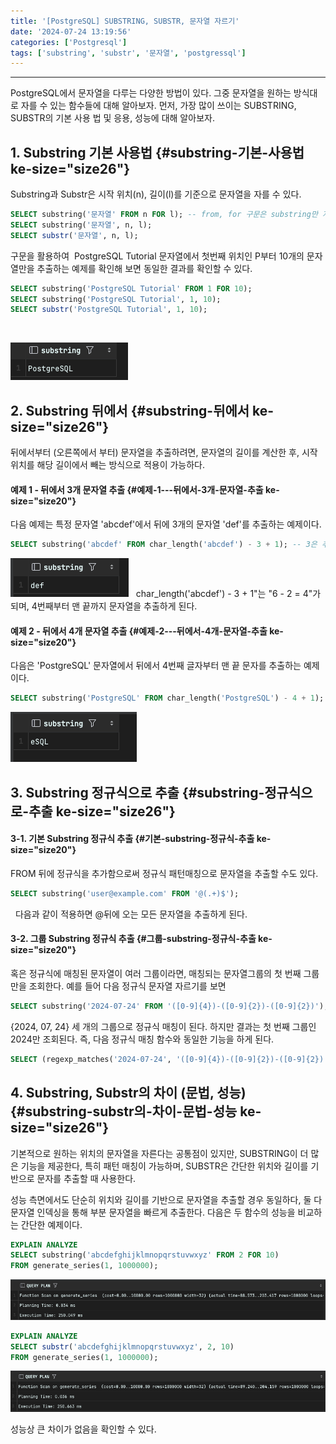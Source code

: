 ```yaml
---
title: '[PostgreSQL] SUBSTRING, SUBSTR, 문자열 자르기'
date: '2024-07-24 13:19:56'
categories: ['Postgresql']
tags: ['substring', 'substr', '문자열', 'postgressql']
---
```


------------------------------------------------------------------------

PostgreSQL에서 문자열을 다루는 다양한 방법이 있다. 그중 문자열을 원하는 방식대로 자를 수 있는 함수들에 대해 알아보자. 먼저, 가장 많이 쓰이는 SUBSTRING, SUBSTR의 기본 사용 법 및 응용, 성능에 대해 알아보자.

## 1. Substring 기본 사용법 {#substring-기본-사용법 ke-size="size26"}

Substring과 Substr은 시작 위치(n), 길이(l)를 기준으로 문자열을 자를 수 있다.

``` {.sql ke-language="sql"}
SELECT substring('문자열' FROM n FOR l); -- from, for 구문은 substring만 지원
SELECT substring('문자열', n, l);
SELECT substr('문자열', n, l);
```

구문을 활용하여  PostgreSQL Tutorial 문자열에서 첫번째 위치인 P부터 10개의 문자열만을 추출하는 예제를 확인해 보면 동일한 결과를 확인할 수 있다.

``` {.sql ke-language="sql" ke-type="codeblock"}
SELECT substring('PostgreSQL Tutorial' FROM 1 FOR 10);
SELECT substring('PostgreSQL Tutorial', 1, 10);
SELECT substr('PostgreSQL Tutorial', 1, 10);
```
 

![](/images/posts/91/스크린샷%202024-07-24%20오후%2012.58.36.png)

## 2. Substring 뒤에서 {#substring-뒤에서 ke-size="size26"}

뒤에서부터 (오른쪽에서 부터) 문자열을 추출하려면, 문자열의 길이를 계산한 후, 시작 위치를 해당 길이에서 빼는 방식으로 적용이 가능하다. 

#### 예제 1 - 뒤에서 3개 문자열 추출 {#예제-1---뒤에서-3개-문자열-추출 ke-size="size20"}

다음 예제는 특정 문자열 \'abcdef\'에서 뒤에 3개의 문자열 \'def\'를 추출하는 예제이다. 

``` {.sql ke-language="sql" ke-type="codeblock"}
SELECT substring('abcdef' FROM char_length('abcdef') - 3 + 1); -- 3은 추출하고자하는 길이
```

![](/images/posts/91/스크린샷%202024-07-24%20오후%201.08.08.png)
 
char_length(\'abcdef\') - 3 + 1"는 "6 - 2 = 4"가 되며, 4번째부터 맨 끝까지 문자열을 추출하게 된다.

#### 예제 2 - 뒤에서 4개 문자열 추출 {#예제-2---뒤에서-4개-문자열-추출 ke-size="size20"}

다음은 \'PostgreSQL\' 문자열에서 뒤에서 4번째 글자부터 맨 끝 문자를 추출하는 예제이다.

``` {.sql ke-language="sql" ke-type="codeblock"}
SELECT substring('PostgreSQL' FROM char_length('PostgreSQL') - 4 + 1);
```

![](/images/posts/91/스크린샷%202024-07-24%20오후%201.11.24.png)

## 3. Substring 정규식으로 추출 {#substring-정규식으로-추출 ke-size="size26"}

#### 3-1. 기본 Substring 정규식 추출 {#기본-substring-정규식-추출 ke-size="size20"}

FROM 뒤에 정규식을 추가함으로써 정규식 패턴매칭으로 문자열을 추출할 수도 있다.

``` {.sql ke-language="sql" ke-type="codeblock"}
SELECT substring('user@example.com' FROM '@(.+)$');
```
 
다음과 같이 적용하면 \@뒤에 오는 모든 문자열을 추출하게 된다.

#### 3-2. 그룹 Substring 정규식 추출 {#그룹-substring-정규식-추출 ke-size="size20"}

혹은 정규식에 매칭된 문자열이 여러 그룹이라면, 매칭되는 문자열그룹의 첫 번째 그룹만을 조회한다. 예를 들어 다음 정규식 문자열 자르기를 보면

``` {.sql ke-language="sql" ke-type="codeblock"}
SELECT substring('2024-07-24' FROM '([0-9]{4})-([0-9]{2})-([0-9]{2})');
```

{2024, 07, 24} 세 개의 그룹으로 정규식 매칭이 된다. 하지만 결과는 첫 번째 그룹인 2024만 조회된다. 즉, 다음 정규식 매칭 함수와 동일한 기능을 하게 된다.

``` {.sql ke-language="sql" ke-type="codeblock"}
SELECT (regexp_matches('2024-07-24', '([0-9]{4})-([0-9]{2})-([0-9]{2})'))[1];
```

## 4. Substring, Substr의 차이 (문법, 성능) {#substring-substr의-차이-문법-성능 ke-size="size26"}

기본적으로 원하는 위치의 문자열을 자른다는 공통점이 있지만, SUBSTRING이 더 많은 기능을 제공한다, 특히 패턴 매칭이 가능하며, SUBSTR은 간단한 위치와 길이를 기반으로 문자를 추출할 때 사용한다.
 

성능 측면에서도 단순히 위치와 길이를 기반으로 문자열을 추출할 경우 동일하다, 둘 다 문자열 인덱싱을 통해 부분 문자열을 빠르게 추출한다. 다음은 두 함수의 성능을 비교하는 간단한 예제이다. 

``` {.sql ke-language="sql"}
EXPLAIN ANALYZE
SELECT substring('abcdefghijklmnopqrstuvwxyz' FROM 2 FOR 10)
FROM generate_series(1, 1000000);
```

![](/images/posts/91/스크린샷%202024-07-24%20오후%2012.52.36.png)

``` {.sql ke-language="sql" ke-type="codeblock"}
EXPLAIN ANALYZE
SELECT substr('abcdefghijklmnopqrstuvwxyz', 2, 10)
FROM generate_series(1, 1000000);
```

![](/images/posts/91/스크린샷%202024-07-24%20오후%2012.52.47.png)

성능상 큰 차이가 없음을 확인할 수 있다.
 